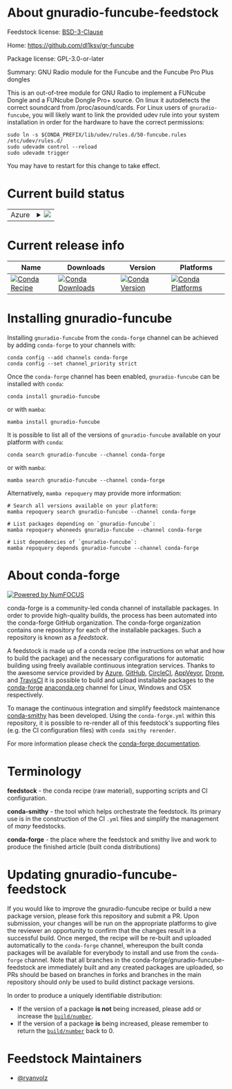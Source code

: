 About gnuradio-funcube-feedstock
================================

Feedstock license: [BSD-3-Clause](https://github.com/conda-forge/gnuradio-funcube-feedstock/blob/main/LICENSE.txt)

Home: https://github.com/dl1ksv/gr-funcube

Package license: GPL-3.0-or-later

Summary: GNU Radio module for the Funcube and the Funcube Pro Plus dongles

This is an out-of-tree module for GNU Radio to implement a FUNcube Dongle and a FUNcube Dongle Pro+ source. On linux it autodetects the correct soundcard from /proc/asound/cards.
For Linux users of `gnuradio-funcube`, you will likely want to link the provided udev rule into your system installation in order for the hardware to have the correct permissions:

    sudo ln -s $CONDA_PREFIX/lib/udev/rules.d/50-funcube.rules /etc/udev/rules.d/
    sudo udevadm control --reload
    sudo udevadm trigger

You may have to restart for this change to take effect.


Current build status
====================


<table>
    
  <tr>
    <td>Azure</td>
    <td>
      <details>
        <summary>
          <a href="https://dev.azure.com/conda-forge/feedstock-builds/_build/latest?definitionId=20930&branchName=main">
            <img src="https://dev.azure.com/conda-forge/feedstock-builds/_apis/build/status/gnuradio-funcube-feedstock?branchName=main">
          </a>
        </summary>
        <table>
          <thead><tr><th>Variant</th><th>Status</th></tr></thead>
          <tbody><tr>
              <td>linux_64_numpy1.22python3.10.____cpython</td>
              <td>
                <a href="https://dev.azure.com/conda-forge/feedstock-builds/_build/latest?definitionId=20930&branchName=main">
                  <img src="https://dev.azure.com/conda-forge/feedstock-builds/_apis/build/status/gnuradio-funcube-feedstock?branchName=main&jobName=linux&configuration=linux%20linux_64_numpy1.22python3.10.____cpython" alt="variant">
                </a>
              </td>
            </tr><tr>
              <td>linux_64_numpy1.22python3.8.____cpython</td>
              <td>
                <a href="https://dev.azure.com/conda-forge/feedstock-builds/_build/latest?definitionId=20930&branchName=main">
                  <img src="https://dev.azure.com/conda-forge/feedstock-builds/_apis/build/status/gnuradio-funcube-feedstock?branchName=main&jobName=linux&configuration=linux%20linux_64_numpy1.22python3.8.____cpython" alt="variant">
                </a>
              </td>
            </tr><tr>
              <td>linux_64_numpy1.22python3.9.____cpython</td>
              <td>
                <a href="https://dev.azure.com/conda-forge/feedstock-builds/_build/latest?definitionId=20930&branchName=main">
                  <img src="https://dev.azure.com/conda-forge/feedstock-builds/_apis/build/status/gnuradio-funcube-feedstock?branchName=main&jobName=linux&configuration=linux%20linux_64_numpy1.22python3.9.____cpython" alt="variant">
                </a>
              </td>
            </tr><tr>
              <td>linux_64_numpy1.23python3.11.____cpython</td>
              <td>
                <a href="https://dev.azure.com/conda-forge/feedstock-builds/_build/latest?definitionId=20930&branchName=main">
                  <img src="https://dev.azure.com/conda-forge/feedstock-builds/_apis/build/status/gnuradio-funcube-feedstock?branchName=main&jobName=linux&configuration=linux%20linux_64_numpy1.23python3.11.____cpython" alt="variant">
                </a>
              </td>
            </tr><tr>
              <td>linux_64_numpy1.26python3.12.____cpython</td>
              <td>
                <a href="https://dev.azure.com/conda-forge/feedstock-builds/_build/latest?definitionId=20930&branchName=main">
                  <img src="https://dev.azure.com/conda-forge/feedstock-builds/_apis/build/status/gnuradio-funcube-feedstock?branchName=main&jobName=linux&configuration=linux%20linux_64_numpy1.26python3.12.____cpython" alt="variant">
                </a>
              </td>
            </tr><tr>
              <td>linux_aarch64_numpy1.22python3.10.____cpython</td>
              <td>
                <a href="https://dev.azure.com/conda-forge/feedstock-builds/_build/latest?definitionId=20930&branchName=main">
                  <img src="https://dev.azure.com/conda-forge/feedstock-builds/_apis/build/status/gnuradio-funcube-feedstock?branchName=main&jobName=linux&configuration=linux%20linux_aarch64_numpy1.22python3.10.____cpython" alt="variant">
                </a>
              </td>
            </tr><tr>
              <td>linux_aarch64_numpy1.22python3.8.____cpython</td>
              <td>
                <a href="https://dev.azure.com/conda-forge/feedstock-builds/_build/latest?definitionId=20930&branchName=main">
                  <img src="https://dev.azure.com/conda-forge/feedstock-builds/_apis/build/status/gnuradio-funcube-feedstock?branchName=main&jobName=linux&configuration=linux%20linux_aarch64_numpy1.22python3.8.____cpython" alt="variant">
                </a>
              </td>
            </tr><tr>
              <td>linux_aarch64_numpy1.22python3.9.____cpython</td>
              <td>
                <a href="https://dev.azure.com/conda-forge/feedstock-builds/_build/latest?definitionId=20930&branchName=main">
                  <img src="https://dev.azure.com/conda-forge/feedstock-builds/_apis/build/status/gnuradio-funcube-feedstock?branchName=main&jobName=linux&configuration=linux%20linux_aarch64_numpy1.22python3.9.____cpython" alt="variant">
                </a>
              </td>
            </tr><tr>
              <td>linux_aarch64_numpy1.23python3.11.____cpython</td>
              <td>
                <a href="https://dev.azure.com/conda-forge/feedstock-builds/_build/latest?definitionId=20930&branchName=main">
                  <img src="https://dev.azure.com/conda-forge/feedstock-builds/_apis/build/status/gnuradio-funcube-feedstock?branchName=main&jobName=linux&configuration=linux%20linux_aarch64_numpy1.23python3.11.____cpython" alt="variant">
                </a>
              </td>
            </tr><tr>
              <td>linux_aarch64_numpy1.26python3.12.____cpython</td>
              <td>
                <a href="https://dev.azure.com/conda-forge/feedstock-builds/_build/latest?definitionId=20930&branchName=main">
                  <img src="https://dev.azure.com/conda-forge/feedstock-builds/_apis/build/status/gnuradio-funcube-feedstock?branchName=main&jobName=linux&configuration=linux%20linux_aarch64_numpy1.26python3.12.____cpython" alt="variant">
                </a>
              </td>
            </tr><tr>
              <td>linux_ppc64le_numpy1.22python3.10.____cpython</td>
              <td>
                <a href="https://dev.azure.com/conda-forge/feedstock-builds/_build/latest?definitionId=20930&branchName=main">
                  <img src="https://dev.azure.com/conda-forge/feedstock-builds/_apis/build/status/gnuradio-funcube-feedstock?branchName=main&jobName=linux&configuration=linux%20linux_ppc64le_numpy1.22python3.10.____cpython" alt="variant">
                </a>
              </td>
            </tr><tr>
              <td>linux_ppc64le_numpy1.22python3.8.____cpython</td>
              <td>
                <a href="https://dev.azure.com/conda-forge/feedstock-builds/_build/latest?definitionId=20930&branchName=main">
                  <img src="https://dev.azure.com/conda-forge/feedstock-builds/_apis/build/status/gnuradio-funcube-feedstock?branchName=main&jobName=linux&configuration=linux%20linux_ppc64le_numpy1.22python3.8.____cpython" alt="variant">
                </a>
              </td>
            </tr><tr>
              <td>linux_ppc64le_numpy1.22python3.9.____cpython</td>
              <td>
                <a href="https://dev.azure.com/conda-forge/feedstock-builds/_build/latest?definitionId=20930&branchName=main">
                  <img src="https://dev.azure.com/conda-forge/feedstock-builds/_apis/build/status/gnuradio-funcube-feedstock?branchName=main&jobName=linux&configuration=linux%20linux_ppc64le_numpy1.22python3.9.____cpython" alt="variant">
                </a>
              </td>
            </tr><tr>
              <td>linux_ppc64le_numpy1.23python3.11.____cpython</td>
              <td>
                <a href="https://dev.azure.com/conda-forge/feedstock-builds/_build/latest?definitionId=20930&branchName=main">
                  <img src="https://dev.azure.com/conda-forge/feedstock-builds/_apis/build/status/gnuradio-funcube-feedstock?branchName=main&jobName=linux&configuration=linux%20linux_ppc64le_numpy1.23python3.11.____cpython" alt="variant">
                </a>
              </td>
            </tr><tr>
              <td>linux_ppc64le_numpy1.26python3.12.____cpython</td>
              <td>
                <a href="https://dev.azure.com/conda-forge/feedstock-builds/_build/latest?definitionId=20930&branchName=main">
                  <img src="https://dev.azure.com/conda-forge/feedstock-builds/_apis/build/status/gnuradio-funcube-feedstock?branchName=main&jobName=linux&configuration=linux%20linux_ppc64le_numpy1.26python3.12.____cpython" alt="variant">
                </a>
              </td>
            </tr>
          </tbody>
        </table>
      </details>
    </td>
  </tr>
</table>

Current release info
====================

| Name | Downloads | Version | Platforms |
| --- | --- | --- | --- |
| [![Conda Recipe](https://img.shields.io/badge/recipe-gnuradio--funcube-green.svg)](https://anaconda.org/conda-forge/gnuradio-funcube) | [![Conda Downloads](https://img.shields.io/conda/dn/conda-forge/gnuradio-funcube.svg)](https://anaconda.org/conda-forge/gnuradio-funcube) | [![Conda Version](https://img.shields.io/conda/vn/conda-forge/gnuradio-funcube.svg)](https://anaconda.org/conda-forge/gnuradio-funcube) | [![Conda Platforms](https://img.shields.io/conda/pn/conda-forge/gnuradio-funcube.svg)](https://anaconda.org/conda-forge/gnuradio-funcube) |

Installing gnuradio-funcube
===========================

Installing `gnuradio-funcube` from the `conda-forge` channel can be achieved by adding `conda-forge` to your channels with:

```
conda config --add channels conda-forge
conda config --set channel_priority strict
```

Once the `conda-forge` channel has been enabled, `gnuradio-funcube` can be installed with `conda`:

```
conda install gnuradio-funcube
```

or with `mamba`:

```
mamba install gnuradio-funcube
```

It is possible to list all of the versions of `gnuradio-funcube` available on your platform with `conda`:

```
conda search gnuradio-funcube --channel conda-forge
```

or with `mamba`:

```
mamba search gnuradio-funcube --channel conda-forge
```

Alternatively, `mamba repoquery` may provide more information:

```
# Search all versions available on your platform:
mamba repoquery search gnuradio-funcube --channel conda-forge

# List packages depending on `gnuradio-funcube`:
mamba repoquery whoneeds gnuradio-funcube --channel conda-forge

# List dependencies of `gnuradio-funcube`:
mamba repoquery depends gnuradio-funcube --channel conda-forge
```


About conda-forge
=================

[![Powered by
NumFOCUS](https://img.shields.io/badge/powered%20by-NumFOCUS-orange.svg?style=flat&colorA=E1523D&colorB=007D8A)](https://numfocus.org)

conda-forge is a community-led conda channel of installable packages.
In order to provide high-quality builds, the process has been automated into the
conda-forge GitHub organization. The conda-forge organization contains one repository
for each of the installable packages. Such a repository is known as a *feedstock*.

A feedstock is made up of a conda recipe (the instructions on what and how to build
the package) and the necessary configurations for automatic building using freely
available continuous integration services. Thanks to the awesome service provided by
[Azure](https://azure.microsoft.com/en-us/services/devops/), [GitHub](https://github.com/),
[CircleCI](https://circleci.com/), [AppVeyor](https://www.appveyor.com/),
[Drone](https://cloud.drone.io/welcome), and [TravisCI](https://travis-ci.com/)
it is possible to build and upload installable packages to the
[conda-forge](https://anaconda.org/conda-forge) [anaconda.org](https://anaconda.org/)
channel for Linux, Windows and OSX respectively.

To manage the continuous integration and simplify feedstock maintenance
[conda-smithy](https://github.com/conda-forge/conda-smithy) has been developed.
Using the ``conda-forge.yml`` within this repository, it is possible to re-render all of
this feedstock's supporting files (e.g. the CI configuration files) with ``conda smithy rerender``.

For more information please check the [conda-forge documentation](https://conda-forge.org/docs/).

Terminology
===========

**feedstock** - the conda recipe (raw material), supporting scripts and CI configuration.

**conda-smithy** - the tool which helps orchestrate the feedstock.
                   Its primary use is in the construction of the CI ``.yml`` files
                   and simplify the management of *many* feedstocks.

**conda-forge** - the place where the feedstock and smithy live and work to
                  produce the finished article (built conda distributions)


Updating gnuradio-funcube-feedstock
===================================

If you would like to improve the gnuradio-funcube recipe or build a new
package version, please fork this repository and submit a PR. Upon submission,
your changes will be run on the appropriate platforms to give the reviewer an
opportunity to confirm that the changes result in a successful build. Once
merged, the recipe will be re-built and uploaded automatically to the
`conda-forge` channel, whereupon the built conda packages will be available for
everybody to install and use from the `conda-forge` channel.
Note that all branches in the conda-forge/gnuradio-funcube-feedstock are
immediately built and any created packages are uploaded, so PRs should be based
on branches in forks and branches in the main repository should only be used to
build distinct package versions.

In order to produce a uniquely identifiable distribution:
 * If the version of a package **is not** being increased, please add or increase
   the [``build/number``](https://docs.conda.io/projects/conda-build/en/latest/resources/define-metadata.html#build-number-and-string).
 * If the version of a package **is** being increased, please remember to return
   the [``build/number``](https://docs.conda.io/projects/conda-build/en/latest/resources/define-metadata.html#build-number-and-string)
   back to 0.

Feedstock Maintainers
=====================

* [@ryanvolz](https://github.com/ryanvolz/)

